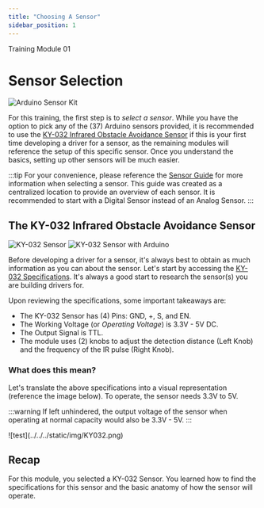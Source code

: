 ```yaml
---
title: "Choosing A Sensor"
sidebar_position: 1
---
```


<div style={{ color: "#039dfc", fontWeight: "bold" }}>Training Module 01</div>

# Sensor Selection

<div style={{ width: "100%", backgroundColor: "white", marginBottom: "20px" }}>
    <img 
        src="https://img.kwcdn.com/product/fancy/bc90eeac-57bf-4c37-842f-e7fd02902185.jpg?imageView2/2/w/1300/q/90/format/webp" 
        alt="Arduino Sensor Kit"
        style={{ aspectRatio: "auto", width: "200px", display: "block", margin: "auto" }}
    />
</div>

For this training, the first step is to _select a sensor_. While you have the option to pick any of the (37) Arduino sensors provided, it is recommended to use the [KY-032 Infrared Obstacle Avoidance Sensor](https://arduinomodules.info/ky-032-infrared-obstacle-avoidance-sensor-module/) if this is your first time developing a driver for a sensor, as the remaining modules will reference the setup of this specific sensor. Once you understand the basics, setting up other sensors will be much easier.

:::tip
For your convenience, please reference the [Sensor Guide](https://docs.google.com/spreadsheets/d/1KxU92dxuTOQo6dTAHtTmTw2lgRNJ9GxAE7kaZTy7Gfs/edit?usp=drive_link) for more information when selecting a sensor. This guide was created as a centralized location to provide an overview of each sensor. It is recommended to start with a Digital Sensor instead of an Analog Sensor.
:::

## The KY-032 Infrared Obstacle Avoidance Sensor

<div style={{ display: "inline-flex", width: "100%", backgroundColor: "white", justifyContent: "center" }}>
    <img 
        src="https://arduinomodules.info/wp-content/uploads/KY-032_IR_obstacle_avoidance_sensor_custom_part_image-86x240.png"
        alt="KY-032 Sensor"
    />
    <img 
        src="https://arduinomodules.info/wp-content/uploads/KY-032_IR_obstacle_avoidance_sensor_module_arduino-240x240.jpg"
        alt="KY-032 Sensor with Arduino"
    />
</div>

Before developing a driver for a sensor, it's always best to obtain as much information as you can about the sensor. Let's start by accessing the [KY-032 Specifications](https://arduinomodules.info/ky-032-infrared-obstacle-avoidance-sensor-module/). It's always a good start to research the sensor(s) you are building drivers for.

Upon reviewing the specifications, some important takeaways are:

- The KY-032 Sensor has (4) Pins: GND, +, S, and EN.
- The Working Voltage (or _Operating Voltage_) is 3.3V - 5V DC.
- The Output Signal is TTL.
- The module uses (2) knobs to adjust the detection distance (Left Knob) and the frequency of the IR pulse (Right Knob).

### What does this mean?

Let's translate the above specifications into a visual representation (reference the image below). To operate, the sensor needs 3.3V to 5V.

:::warning
If left unhindered, the output voltage of the sensor when operating at normal capacity would also be 3.3V - 5V.
:::

<div style={{ width: "100%", backgroundColor: "white", padding: "5px", color: "#966612", margin: "auto" }}>
    ![test](../../../static/img/KY032.png)
</div>

## Recap

For this module, you selected a KY-032 Sensor. You learned how to find the specifications for this sensor and the basic anatomy of how the sensor will operate.

